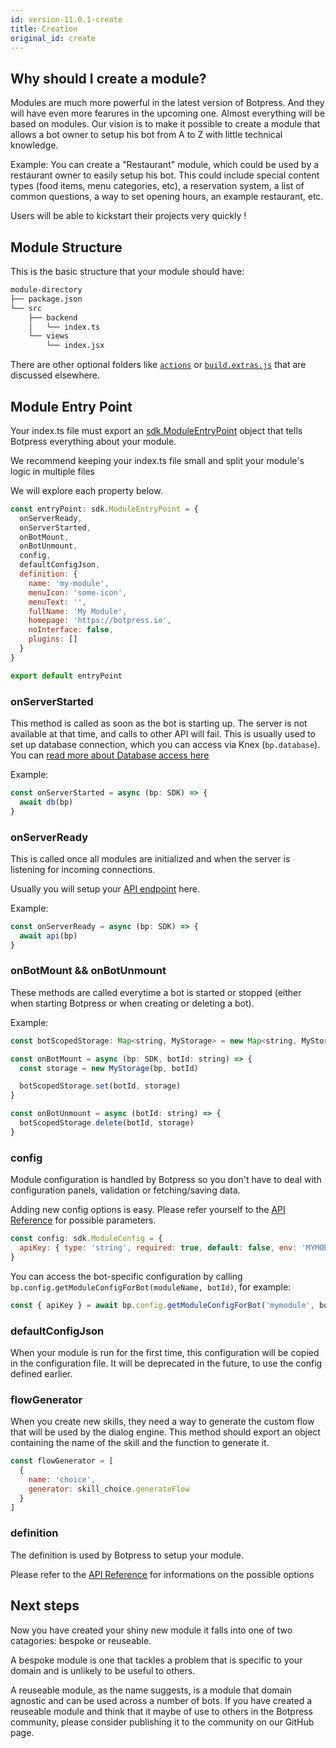 ```yaml
---
id: version-11.0.1-create
title: Creation
original_id: create
---
```


## Why should I create a module?

Modules are much more powerful in the latest version of Botpress. And they will have even more fearures in the upcoming one. Almost everything will be based on modules. Our vision is to make it possible to create a module that allows a bot owner to setup his bot from A to Z with little technical knowledge.

Example: You can create a "Restaurant" module, which could be used by a restaurant owner to easily setup his bot. This could include special content types (food items, menu categories, etc), a reservation system, a list of common questions, a way to set opening hours, an example restaurant, etc.

Users will be able to kickstart their projects very quickly !

## Module Structure

This is the basic structure that your module should have:

```bash
module-directory
├── package.json
└── src
    ├── backend
    │   └── index.ts
    └── views
        └── index.jsx
```

There are other optional folders like [`actions`](./actions) or [`build.extras.js`](./build) that are discussed elsewhere.

## Module Entry Point

Your index.ts file must export an [sdk.ModuleEntryPoint](.) object that tells Botpress everything about your module.

We recommend keeping your index.ts file small and split your module's logic in multiple files

We will explore each property below.

```js
const entryPoint: sdk.ModuleEntryPoint = {
  onServerReady,
  onServerStarted,
  onBotMount,
  onBotUnmount,
  config,
  defaultConfigJson,
  definition: {
    name: 'my-module',
    menuIcon: 'some-icon',
    menuText: '',
    fullName: 'My Module',
    homepage: 'https://botpress.io',
    noInterface: false,
    plugins: []
  }
}

export default entryPoint
```

### onServerStarted

This method is called as soon as the bot is starting up. The server is not available at that time, and calls to other API will fail. This is usually used to set up database connection, which you can access via Knex (`bp.database`). You can [read more about Database access here](./database)

Example:

```js
const onServerStarted = async (bp: SDK) => {
  await db(bp)
}
```

### onServerReady

This is called once all modules are initialized and when the server is listening for incoming connections.

Usually you will setup your [API endpoint](./api-endpoint) here.

Example:

```js
const onServerReady = async (bp: SDK) => {
  await api(bp)
}
```

### onBotMount && onBotUnmount

These methods are called everytime a bot is started or stopped (either when starting Botpress or when creating or deleting a bot).

Example:

```js
const botScopedStorage: Map<string, MyStorage> = new Map<string, MyStorage>()

const onBotMount = async (bp: SDK, botId: string) => {
  const storage = new MyStorage(bp, botId)

  botScopedStorage.set(botId, storage)
}

const onBotUnmount = async (botId: string) => {
  botScopedStorage.delete(botId, storage)
}
```

### config

Module configuration is handled by Botpress so you don't have to deal with configuration panels, validation or fetching/saving data.

Adding new config options is easy. Please refer yourself to the [API Reference]() for possible parameters.

```js
const config: sdk.ModuleConfig = {
  apiKey: { type: 'string', required: true, default: false, env: 'MYMODULE_APIKEY' }
}
```

You can access the bot-specific configuration by calling `bp.config.getModuleConfigForBot(moduleName, botId)`, for example:

```js
const { apiKey } = await bp.config.getModuleConfigForBot('mymodule', botId)
```

### defaultConfigJson

When your module is run for the first time, this configuration will be copied in the configuration file. It will be deprecated in the future, to use the config defined earlier.

### flowGenerator

When you create new skills, they need a way to generate the custom flow that will be used by the dialog engine. This method should export an object containing the name of the skill and the function to generate it.

```js
const flowGenerator = [
  {
    name: 'choice',
    generator: skill_choice.generateFlow
  }
]
```

### definition

The definition is used by Botpress to setup your module.

Please refer to the [API Reference](.) for informations on the possible options

## Next steps

Now you have created your shiny new module it falls into one of two catagories: bespoke or reuseable.

A bespoke module is one that tackles a problem that is specific to your domain and is unlikely to be useful to others.

A reuseable module, as the name suggests, is a module that domain agnostic and can be used across a number of bots. If you have created a reuseable module and think that it maybe of use to others in the Botpress community, please consider publishing it to the community on our GitHub page.

